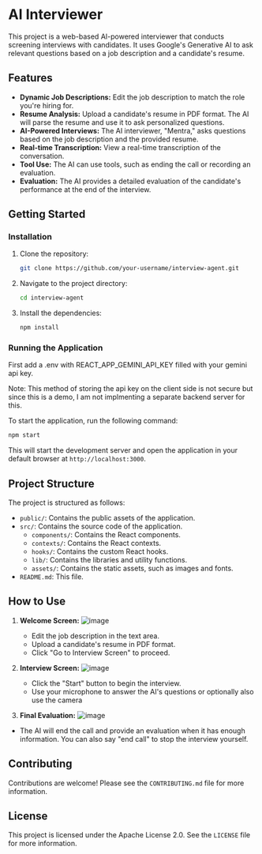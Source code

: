 # AI Interviewer

This project is a web-based AI-powered interviewer that conducts screening interviews with candidates. It uses Google's Generative AI to ask relevant questions based on a job description and a candidate's resume.

## Features

-   **Dynamic Job Descriptions:** Edit the job description to match the role you're hiring for.
-   **Resume Analysis:** Upload a candidate's resume in PDF format. The AI will parse the resume and use it to ask personalized questions.
-   **AI-Powered Interviews:** The AI interviewer, "Mentra," asks questions based on the job description and the provided resume.
-   **Real-time Transcription:** View a real-time transcription of the conversation.
-   **Tool Use:** The AI can use tools, such as ending the call or recording an evaluation.
-   **Evaluation:** The AI provides a detailed evaluation of the candidate's performance at the end of the interview.

## Getting Started


### Installation

1.  Clone the repository:
    ```bash
    git clone https://github.com/your-username/interview-agent.git
    ```
2.  Navigate to the project directory:
    ```bash
    cd interview-agent
    ```
3.  Install the dependencies:
    ```bash
    npm install
    ```

### Running the Application

First add a .env with REACT_APP_GEMINI_API_KEY filled with your gemini api key.

Note: This method of storing the api key on the client side is not secure but since this is a demo, I am not implmenting a separate backend server for this.

To start the application, run the following command:

```bash
npm start
```

This will start the development server and open the application in your default browser at `http://localhost:3000`.

## Project Structure

The project is structured as follows:

-   `public/`: Contains the public assets of the application.
-   `src/`: Contains the source code of the application.
    -   `components/`: Contains the React components.
    -   `contexts/`: Contains the React contexts.
    -   `hooks/`: Contains the custom React hooks.
    -   `lib/`: Contains the libraries and utility functions.
    -   `assets/`: Contains the static assets, such as images and fonts.
-   `README.md`: This file.

## How to Use

1.  **Welcome Screen:**
  ![image](https://github.com/user-attachments/assets/c9c8213f-57b0-4a1f-a6e8-b9509be49ab6)

    -   Edit the job description in the text area.
    -   Upload a candidate's resume in PDF format.
    -   Click "Go to Interview Screen" to proceed.
2.  **Interview Screen:**
   ![image](https://github.com/user-attachments/assets/e8b0a5ac-b95f-4de1-bc4f-e4d891bad38b)

    -   Click the "Start" button to begin the interview.
    -   Use your microphone to answer the AI's questions or optionally also use the camera
    
    
4.  **Final Evaluation:**
   ![image](https://github.com/user-attachments/assets/e2062dff-4ecf-4357-8580-84325576889c)

-   The AI will end the call and provide an evaluation when it has enough information. You can also say "end call" to stop the interview yourself.

## Contributing

Contributions are welcome! Please see the `CONTRIBUTING.md` file for more information.

## License

This project is licensed under the Apache License 2.0. See the `LICENSE` file for more information.
